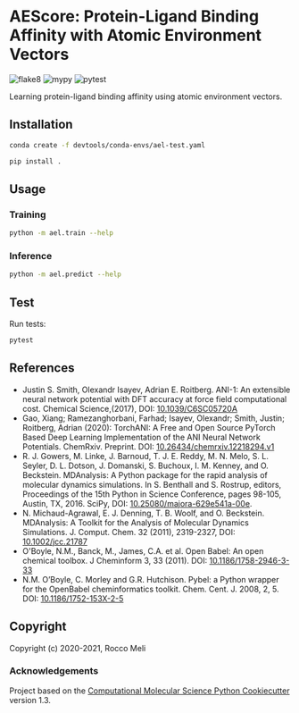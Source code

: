 # AEScore: Protein-Ligand Binding Affinity with Atomic Environment Vectors

![flake8](https://github.com/RMeli/ael/workflows/flake8/badge.svg)
![mypy](https://github.com/RMeli/ael/workflows/mypy/badge.svg)
![pytest](https://github.com/RMeli/ael/workflows/pytest/badge.svg)

Learning protein-ligand binding affinity using atomic environment vectors.

## Installation

```bash
conda create -f devtools/conda-envs/ael-test.yaml
```

```bash
pip install .
```

## Usage

### Training

```bash
python -m ael.train --help
```

### Inference

```bash
python -m ael.predict --help
```

## Test

Run tests:

```bash
pytest
```

## References

* Justin S. Smith, Olexandr Isayev, Adrian E. Roitberg. ANI-1: An extensible neural network potential with DFT accuracy at force field computational cost. Chemical Science,(2017), DOI: [10.1039/C6SC05720A](https://doi.org/10.1039/C6SC05720A)
* Gao, Xiang; Ramezanghorbani, Farhad; Isayev, Olexandr; Smith, Justin; Roitberg, Adrian (2020): TorchANI: A Free and Open Source PyTorch Based Deep Learning Implementation of the ANI Neural Network Potentials. ChemRxiv. Preprint. DOI: [10.26434/chemrxiv.12218294.v1](https://doi.org/10.26434/chemrxiv.12218294.v1)
* R. J. Gowers, M. Linke, J. Barnoud, T. J. E. Reddy, M. N. Melo, S. L. Seyler, D. L. Dotson, J. Domanski, S. Buchoux, I. M. Kenney, and O. Beckstein. MDAnalysis: A Python package for the rapid analysis of molecular dynamics simulations. In S. Benthall and S. Rostrup, editors, Proceedings of the 15th Python in Science Conference, pages 98-105, Austin, TX, 2016. SciPy, DOI: [10.25080/majora-629e541a-00e](https://doi.org/10.25080/majora-629e541a-00e).
* N. Michaud-Agrawal, E. J. Denning, T. B. Woolf, and O. Beckstein. MDAnalysis: A Toolkit for the Analysis of Molecular Dynamics Simulations. J. Comput. Chem. 32 (2011), 2319-2327, DOI: [10.1002/jcc.21787](https://doi.org/10.1002/jcc.21787)
* O'Boyle, N.M., Banck, M., James, C.A. et al. Open Babel: An open chemical toolbox. J Cheminform 3, 33 (2011). DOI: [10.1186/1758-2946-3-33](https://doi.org/10.1186/1758-2946-3-33)
* N.M. O’Boyle, C. Morley and G.R. Hutchison. Pybel: a Python wrapper for the OpenBabel cheminformatics toolkit. Chem. Cent. J. 2008, 2, 5. DOI: [10.1186/1752-153X-2-5](https://bmcchem.biomedcentral.com/articles/10.1186/1752-153X-2-5)

## Copyright

Copyright (c) 2020-2021, Rocco Meli

### Acknowledgements

Project based on the [Computational Molecular Science Python Cookiecutter](https://github.com/molssi/cookiecutter-cms) version 1.3.
